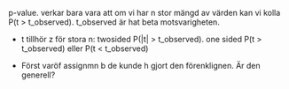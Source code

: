 p-value. verkar bara vara att om vi har n stor mängd av värden kan vi kolla P(t > t_observed). t_observed är hat beta motsvarigheten.
* t tillhör z för stora n: twosided P(|t| > t_observed). one sided P(t > t_observed) eller P(t < t_observed)

* Först varöf  assignmn b de kunde h gjort den förenklignen. Är den generell?